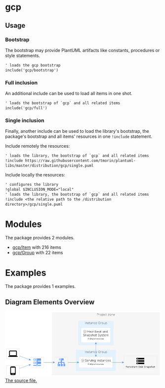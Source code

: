 # gcp

## Usage

### Bootstrap

The bootstrap may provide PlantUML artifacts like constants, procedures or style statements.

```plantuml
' loads the gcp bootstrap
include('gcp/bootstrap')
```

### Full inclusion

An additional include can be used to load all items in one shot.

 ```plantuml
' loads the bootstrap of `gcp` and all related items
include('gcp/full')
```

### Single inclusion

Finally, another include can be used to load the library's bootstrap, the package's bootstrap and all items' resources in one `!include` statement.

Include remotely the resources:
```plantuml
' loads the library, the bootstrap of `gcp` and all related items
!include https://raw.githubusercontent.com/tmorin/plantuml-libs/master/distribution/gcp/single.puml
```

Include locally the resources:
```plantuml
' configures the library
!global $INCLUSION_MODE="local"
' loads the library, the bootstrap of `gcp` and all related items
!include <the relative path to the /distribution directory>/gcp/single.puml
```




# Modules

The package provides 2 modules.

- [gcp/Item](../gcp/Item/README.md) with 216 items
- [gcp/Group](../gcp/Group/README.md) with 22 items



# Examples

The package provides 1 examples.

## Diagram Elements Overview

![Diagram Elements Overview](../gcp/diagram_elements_overview.png)<br>
[The source file.](../gcp/diagram_elements_overview.puml)



